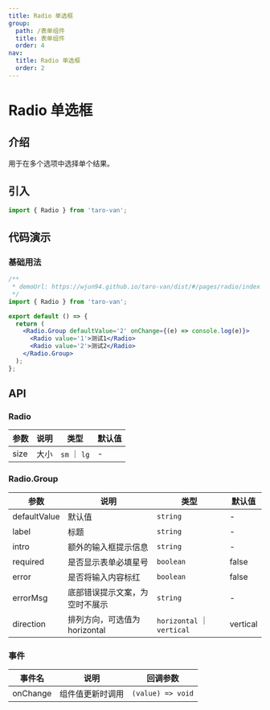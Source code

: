 ```yaml
---
title: Radio 单选框
group:
  path: /表单组件
  title: 表单组件
  order: 4
nav:
  title: Radio 单选框
  order: 2
---
```


# Radio 单选框

## 介绍

用于在多个选项中选择单个结果。

## 引入

```jsx | pure
import { Radio } from 'taro-van';
```

## 代码演示

### 基础用法

```jsx | iframe
/**
 * demoUrl: https://wjun94.github.io/taro-van/dist/#/pages/radio/index
 */
import { Radio } from 'taro-van';

export default () => {
  return (
    <Radio.Group defaultValue='2' onChange={(e) => console.log(e)}>
      <Radio value='1'>测试1</Radio>
      <Radio value='2'>测试2</Radio>
    </Radio.Group>
  );
};
```

## API

### Radio

| 参数 | 说明 | 类型         | 默认值 |
| ---- | ---- | ------------ | ------ |
| size | 大小 | `sm` ｜ `lg` | -      |

### Radio.Group

| 参数         | 说明                           | 类型                       | 默认值   |
| ------------ | ------------------------------ | -------------------------- | -------- |
| defaultValue | 默认值                         | `string`                   | -        |
| label        | 标题                           | `string`                   | -        |
| intro        | 额外的输入框提示信息           | `string`                   | -        |
| required     | 是否显示表单必填星号           | `boolean`                  | false    |
| error        | 是否将输入内容标红             | `boolean`                  | false    |
| errorMsg     | 底部错误提示文案，为空时不展示 | `string`                   | -        |
| direction    | 排列方向，可选值为 horizontal  | `horizontal` ｜ `vertical` | vertical |

### 事件

| 事件名   | 说明             | 回调参数          |
| -------- | ---------------- | ----------------- |
| onChange | 组件值更新时调用 | `(value) => void` |
